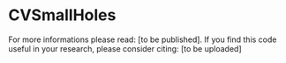 # CVSmallHoles

For more informations please read: [to be published].
If you find this code useful in your research, please consider citing: [to be uploaded]
